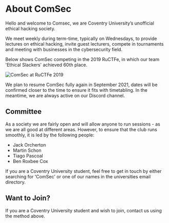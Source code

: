 # About ComSec


Hello and welcome to Comsec, we are Coventry University’s unofficial ethical hacking society.

We meet weekly during term-time, typically on Wednesdays, to provide lectures on ethical hacking, invite guest lecturers, compete in tournaments and meeting with businesses in the cybersecurity field.

Below shows ComSec competing in the 2019 RuCTFe, in which our team 'Ethical Slackers' achieved 60th place.

![ComSec at RuCTFe 2019](comsec.png)

We plan to resume ComSec fully again in September 2021, dates will be confirmed closer to the time to ensure it fits with timetabling. In the meantime, we are always active on our Discord channel. 

## Committee

As a society we are fairly open and will allow anyone to run sessions - as we are all good at different areas. However, to ensure that the club runs smoothly, it is led by the following people:

- Jack Orcherton
- Martin Schon
- Tiago Pascoal
- Ben Roxbee Cox

If you are a Coventry University student, feel free to get in touch by either searching for 'ComSec' or one of our names in the universities email directory.

## Want to Join?

If you are a Coventry University student and wish to join, contact us using the method above.

